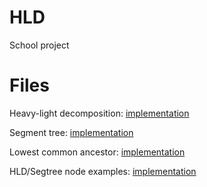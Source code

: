 # HLD
School project
# Files
Heavy-light decomposition: [implementation](https://github.com/Slemmie/HLD/blob/main/HLD.h)

Segment tree: [implementation](https://github.com/Slemmie/HLD/blob/main/segment_tree.h)

Lowest common ancestor: [implementation](https://github.com/Slemmie/HLD/blob/main/LCA.h)

HLD/Segtree node examples: [implementation](https://github.com/Slemmie/HLD/blob/main/node_example.h)
